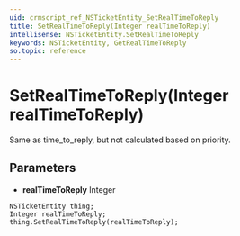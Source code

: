 ```yaml
---
uid: crmscript_ref_NSTicketEntity_SetRealTimeToReply
title: SetRealTimeToReply(Integer realTimeToReply)
intellisense: NSTicketEntity.SetRealTimeToReply
keywords: NSTicketEntity, GetRealTimeToReply
so.topic: reference
---
```


# SetRealTimeToReply(Integer realTimeToReply)

Same as time_to_reply, but not calculated based on priority.

## Parameters

* **realTimeToReply** Integer

```crmscript
NSTicketEntity thing;
Integer realTimeToReply;
thing.SetRealTimeToReply(realTimeToReply);
```

